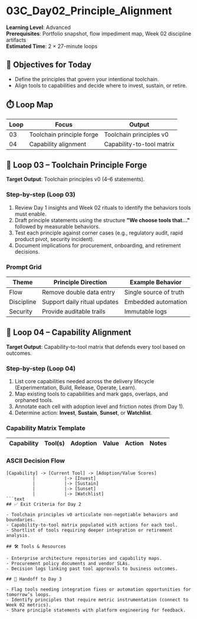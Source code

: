 ﻿# 03C_Day02_Principle_Alignment

**Learning Level**: Advanced  
**Prerequisites**: Portfolio snapshot, flow impediment map, Week 02 discipline artifacts  
**Estimated Time**: 2 × 27-minute loops

## 🎯 Objectives for Today

- Define the principles that govern your intentional toolchain.
- Align tools to capabilities and decide where to invest, sustain, or retire.

## ⏱️ Loop Map

| Loop | Focus | Output |
| --- | --- | --- |
| 03 | Toolchain principle forge | Toolchain principles v0 |
| 04 | Capability alignment | Capability-to-tool matrix |

## 🧪 Loop 03 – Toolchain Principle Forge

**Target Output**: Toolchain principles v0 (4–6 statements).

### Step-by-step (Loop 03)

1. Review Day 1 insights and Week 02 rituals to identify the behaviors tools must enable.
2. Draft principle statements using the structure **"We choose tools that…"** followed by measurable behaviors.
3. Test each principle against corner cases (e.g., regulatory audit, rapid product pivot, security incident).
4. Document implications for procurement, onboarding, and retirement decisions.

### Prompt Grid

| Theme | Principle Direction | Example Behavior |
| --- | --- | --- |
| Flow | Remove double data entry | Single source of truth |
| Discipline | Support daily ritual updates | Embedded automation |
| Security | Provide auditable trails | Immutable logs |

## 🔁 Loop 04 – Capability Alignment

**Target Output**: Capability-to-tool matrix that defends every tool based on outcomes.

### Step-by-step (Loop 04)

1. List core capabilities needed across the delivery lifecycle (Experimentation, Build, Release, Operate, Learn).
2. Map existing tools to capabilities and mark gaps, overlaps, and orphaned tools.
3. Annotate each cell with adoption level and friction notes (from Day 1).
4. Determine action: **Invest**, **Sustain**, **Sunset**, or **Watchlist**.

### Capability Matrix Template

| Capability | Tool(s) | Adoption | Value | Action | Notes |
| --- | --- | --- | --- | --- | --- |

### ASCII Decision Flow

```text
[Capability] -> [Current Tool] -> [Adoption/Value Scores]
          |           |-> [Invest]
          |           |-> [Sustain]
          |           |-> [Sunset]
          |           |-> [Watchlist]
```text
## ✅ Exit Criteria for Day 2

- Toolchain principles v0 articulate non-negotiable behaviors and boundaries.
- Capability-to-tool matrix populated with actions for each tool.
- Shortlist of tools requiring deeper integration or retirement analysis.

## 🛠️ Tools & Resources

- Enterprise architecture repositories and capability maps.
- Procurement policy documents and vendor SLAs.
- Decision logs linking past tool approvals to business outcomes.

## 🔄 Handoff to Day 3

- Flag tools needing integration fixes or automation opportunities for tomorrow’s loops.
- Identify principles that require metric instrumentation (connect to Week 02 metrics).
- Share principle statements with platform engineering for feedback.
